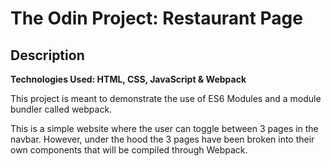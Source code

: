 # The Odin Project: **Restaurant Page**

## Description
**Technologies Used: HTML, CSS, JavaScript & Webpack**

This project is meant to demonstrate the use of ES6 Modules and a module bundler called webpack.

This is a simple website where the user can toggle between 3 pages in the navbar. However, under the hood the 3 pages have been broken into their own components that will be compiled through Webpack.